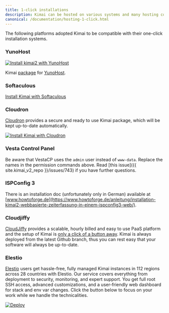 ```yaml
---
title: 1-click installations
description: Kimai can be hosted on various systems and many hosting companies support 1-click installations for Kimai directly.  
canonical: /documentation/hosting-1-click.html
---
```


The following platforms adopted Kimai to be compatible with their one-click installation systems.

### YunoHost

[![Install kimai2 with YunoHost](https://install-app.yunohost.org/install-with-yunohost.png)](https://install-app.yunohost.org/?app=kimai2)

Kimai [package](https://github.com/YunoHost-Apps/kimai2_ynh) for [YunoHost](https://yunohost.org).

### Softaculous

[Install Kimai with Softaculous](https://www.softaculous.com/apps/others/Kimai)

### Cloudron

[Cloudron](https://cloudron.io) provides a secure and ready to use Kimai package, which will be kept up-to-date automatically.

[![Install Kimai with Cloudron](https://cloudron.io/img/button32.png)](https://cloudron.io/button.html?app=org.kimai.cloudronapp)

### Vesta Control Panel

Be aware that VestaCP uses the `admin` user instead of `www-data`. Replace the names in the permission commands above.
Read [this issue]({{ site.kimai_v2_repo }}/issues/743) if you have further questions.

### ISPConfig 3

There is an installation doc (unfortunately only in German) available at [www.howtoforge.de](https://www.howtoforge.de/anleitung/installation-kimai2-webbasierte-zeiterfassung-in-einem-ispconfig3-web/).

### Cloudjiffy
[CloudJiffy](https://cloudjiffy.com/) provides a scalable, hourly billed and easy to use PaaS platform and the setup of Kimai is [only a click of a button away](https://cloudjiffy.com/blog/solutions/one-click-solutions/kimai-time-tracking-on-cloudjiffy). Kimai is always deployed from the latest Github branch, thus you can rest easy that your software will always be up-to-date.

### Elestio
[Elestio](https://elest.io/) users get hassle-free, fully managed Kimai instances in 112 regions across 28 countries with Elestio. Our service covers everything from deployment to security, monitoring, and expert support.
You get full root SSH access, advanced customizations, and a user-friendly web dashboard for stack and env var changes. Click the button below to focus on your work while we handle the technicalities.

[![Deploy](https://pub-da36157c854648669813f3f76c526c2b.r2.dev/deploy-on-elestio-black.png)](https://elest.io/open-source/kimai)
